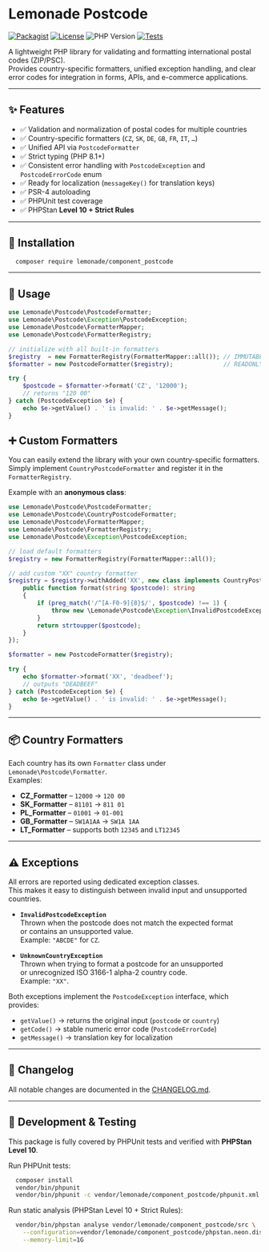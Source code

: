 # Lemonade Postcode

[![Packagist](https://img.shields.io/packagist/v/lemonade/component_postcode.svg)](https://packagist.org/packages/lemonade/component_postcode)
[![License](https://img.shields.io/badge/license-MIT-blue.svg)](LICENSE)
![PHP Version](https://img.shields.io/badge/php-8.1%20--%208.5-blue)
[![Tests](https://img.shields.io/badge/tests-passing-brightgreen.svg)](vendor/bin/phpunit)

A lightweight PHP library for validating and formatting international postal codes (ZIP/PSC).  
Provides country-specific formatters, unified exception handling, and clear error codes for integration in forms, APIs, and e-commerce applications.

---


## ✨ Features

- ✅ Validation and normalization of postal codes for multiple countries
- ✅ Country-specific formatters (`CZ`, `SK`, `DE`, `GB`, `FR`, `IT`, `…`)
- ✅ Unified API via `PostcodeFormatter`
- ✅ Strict typing (PHP 8.1+)
- ✅ Consistent error handling with `PostcodeException` and `PostcodeErrorCode` enum
- ✅ Ready for localization (`messageKey()` for translation keys)
- ✅ PSR-4 autoloading
- ✅ PHPUnit test coverage
- ✅ PHPStan **Level 10 + Strict Rules**

---

## 🚀 Installation

```bash
  composer require lemonade/component_postcode
```

---

## 🔧 Usage

```php
use Lemonade\Postcode\PostcodeFormatter;
use Lemonade\Postcode\Exception\PostcodeException;
use Lemonade\Postcode\FormatterMapper;
use Lemonade\Postcode\FormatterRegistry;

// initialize with all built-in formatters
$registry  = new FormatterRegistry(FormatterMapper::all()); // IMMUTABLE REGISTRY
$formatter = new PostcodeFormatter($registry);              // READONLY REFERENCE

try {
    $postcode = $formatter->format('CZ', '12000'); 
    // returns "120 00"
} catch (PostcodeException $e) {
    echo $e->getValue() . ' is invalid: ' . $e->getMessage();
}

```

## ➕ Custom Formatters

You can easily extend the library with your own country-specific formatters.  
Simply implement `CountryPostcodeFormatter` and register it in the `FormatterRegistry`.

Example with an **anonymous class**:

```php
use Lemonade\Postcode\PostcodeFormatter;
use Lemonade\Postcode\CountryPostcodeFormatter;
use Lemonade\Postcode\FormatterMapper;
use Lemonade\Postcode\FormatterRegistry;
use Lemonade\Postcode\Exception\PostcodeException;

// load default formatters
$registry = new FormatterRegistry(FormatterMapper::all());

// add custom "XX" country formatter
$registry = $registry->withAdded('XX', new class implements CountryPostcodeFormatter {
    public function format(string $postcode): string
    {
        if (preg_match('/^[A-F0-9]{8}$/', $postcode) !== 1) {
            throw new \Lemonade\Postcode\Exception\InvalidPostcodeException($postcode);
        }
        return strtoupper($postcode);
    }
});

$formatter = new PostcodeFormatter($registry);

try {
    echo $formatter->format('XX', 'deadbeef'); 
    // outputs "DEADBEEF"
} catch (PostcodeException $e) {
    echo $e->getValue() . ' is invalid: ' . $e->getMessage();
}

```
---

## 📦 Country Formatters

Each country has its own `Formatter` class under `Lemonade\Postcode\Formatter`.  
Examples:

- **CZ_Formatter** – `12000` → `120 00`
- **SK_Formatter** – `81101` → `811 01`
- **PL_Formatter** – `01001` → `01-001`
- **GB_Formatter** – `SW1A1AA` → `SW1A 1AA`
- **LT_Formatter** – supports both `12345` and `LT12345`

---

## ⚠️ Exceptions

All errors are reported using dedicated exception classes.  
This makes it easy to distinguish between invalid input and unsupported countries.

- **`InvalidPostcodeException`**  
  Thrown when the postcode does not match the expected format  
  or contains an unsupported value.  
  Example: `"ABCDE"` for `CZ`.

- **`UnknownCountryException`**  
  Thrown when trying to format a postcode for an unsupported  
  or unrecognized ISO 3166-1 alpha-2 country code.  
  Example: `"XX"`.

Both exceptions implement the `PostcodeException` interface, which provides:

- `getValue()` → returns the original input (`postcode` or `country`)
- `getCode()` → stable numeric error code (`PostcodeErrorCode`)
- `getMessage()` → translation key for localization


---

## 📖 Changelog
All notable changes are documented in the [CHANGELOG.md](CHANGELOG.md).

---

## 🧪 Development & Testing
This package is fully covered by PHPUnit tests and verified with **PHPStan Level 10**.

Run PHPUnit tests:

```bash
  composer install
  vendor/bin/phpunit
  vendor/bin/phpunit -c vendor/lemonade/component_postcode/phpunit.xml --bootstrap vendor/autoload.php
```

Run static analysis (PHPStan Level 10 + Strict Rules):

```bash
  vendor/bin/phpstan analyse vendor/lemonade/component_postcode/src \
    --configuration=vendor/lemonade/component_postcode/phpstan.neon.dist \
    --memory-limit=1G

```
